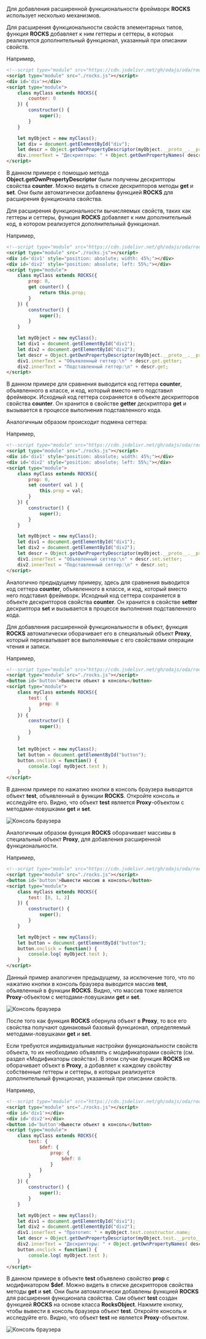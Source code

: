 ﻿Для добавления расширенной функциональности фреймворк **ROCKS** использует несколько механизмов.

Для расширения функциональности свойств элементарных типов, функция **ROCKS** добавляет к ним геттеры и сеттеры, в которых реализуется дополнительный функционал, указанный при описании свойств.

Например,

```html run_edit_h=35_
<!--script type="module" src="https://cdn.jsdelivr.net/gh/odajs/oda/rocks.js"></script-->
<script type="module" src="./rocks.js"></script>
<div id='div'></div>
<script type="module">
    class myClass extends ROCKS({
        counter: 0
    }) {
        constructor() {
            super();
        }
    }

    let myObject = new myClass();
    let div = document.getElementById("div");
    let descr = Object.getOwnPropertyDescriptor(myObject.__proto__.__proto__, "counter");
    div.innerText = "Дескрипторы: " + Object.getOwnPropertyNames( descr );
</script>
```

В данном примере с помощью метода **Object.getOwnPropertyDescriptor** были получены дескрипторы свойства **counter**. Можно видеть в списке дескрипторов методы **get** и **set**. Они были автоматически добавлены функцией **ROCKS** для расширения функционала свойства.

Для расширения функциональности вычисляемых свойств, таких как геттеры и сеттеры, функция **ROCKS** добавляет к ним дополнительный код, в котором реализуется дополнительный функционал.

Например,

```html run_edit_h=80_
<!--script type="module" src="https://cdn.jsdelivr.net/gh/odajs/oda/rocks.js"></script-->
<script type="module" src="./rocks.js"></script>
<div id='div1' style="position: absolute; width: 45%;"></div>
<div id='div2' style="position: absolute; left: 55%;"></div>
<script type="module">
    class myClass extends ROCKS({
        prop: 0,
        get counter() {
            return this.prop;
        }
    }) {
        constructor() {
            super();
        }
    }

    let myObject = new myClass();
    let div1 = document.getElementById("div1");
    let div2 = document.getElementById("div2");
    let descr = Object.getOwnPropertyDescriptor(myObject.__proto__.__proto__, "counter");
    div1.innerText = "Объявленный геттер:\n" + descr.get.getter;
    div2.innerText = "Подставленный геттер:\n" + descr.get;
</script>
```

В данном примере для сравнения выводится код геттера **counter**, объявленного в классе, и код, который вместо него подставил фреймворк. Исходный код геттера сохраняется в объекте дескрипторов свойства **counter**. Он хранится в свойстве **getter** дескриптора **get** и вызывается в процессе выполнения подставленного кода.

Аналогичным образом происходит подмена сеттера:

Например,

```html run_edit_h=80_
<!--script type="module" src="https://cdn.jsdelivr.net/gh/odajs/oda/rocks.js"></script-->
<script type="module" src="./rocks.js"></script>
<div id='div1' style="position: absolute; width: 45%;"></div>
<div id='div2' style="position: absolute; left: 55%;"></div>
<script type="module">
    class myClass extends ROCKS({
        prop: 0,
        set counter( val ) {
            this.prop = val;
        }
    }) {
        constructor() {
            super();
        }
    }

    let myObject = new myClass();
    let div1 = document.getElementById("div1");
    let div2 = document.getElementById("div2");
    let descr = Object.getOwnPropertyDescriptor(myObject.__proto__.__proto__, "counter");
    div1.innerText = "Объявленный сеттер:\n" + descr.set.setter;
    div2.innerText = "Подставленный сеттер:\n" + descr.set;
</script>
```

Аналогично предыдущему примеру, здесь для сравнения выводится код сеттера **counter**, объявленного в классе, и код, который вместо него подставил фреймворк. Исходный код сеттера сохраняется в объекте дескрипторов свойства **counter**. Он хранится в свойстве **setter** дескриптора **set** и вызывается в процессе выполнения подставленного кода.

Для добавления расширенной функциональности в объект, функция **ROCKS** автоматически оборачивает его в специальный объект **Proxy**, который перехватывает все выполняемые с его свойствами операции чтения и записи.

Например,

```html run_edit_h=40_
<!--script type="module" src="https://cdn.jsdelivr.net/gh/odajs/oda/rocks.js"></script-->
<script type="module" src="./rocks.js"></script>
<button id='button'>Вывести объект в консоль</button>
<script type="module">
    class myClass extends ROCKS({
        test: {
            prop: 0
        }
    }) {
        constructor() {
            super();
        }
    }

    let myObject = new myClass();
    let button = document.getElementById("button");
    button.onclick = function() {
        console.log( myObject.test );
    }
</script>
```

В данном примере по нажатию кнопки в консоль браузера выводится объект **test**, объявленный в функции **ROCKS**. Откройте консоль и исследуйте его. Видно, что объект **test** является **Proxy**-объектом с методами-ловушками **get** и **set**.

![Консоль браузера](learn/_help/ru/_images/rocks-framework-principle-of-operation-1.png "Консоль браузера")

Аналогичным образом функция **ROCKS** оборачивает массивы в специальный объект **Proxy**, для добавления расширенной функциональности.

Например,

```html run_edit_h=40_
<!--script type="module" src="https://cdn.jsdelivr.net/gh/odajs/oda/rocks.js"></script-->
<script type="module" src="./rocks.js"></script>
<button id='button'>Вывести массив в консоль</button>
<script type="module">
    class myClass extends ROCKS({
        test: [0, 1, 2]
    }) {
        constructor() {
            super();
        }
    }

    let myObject = new myClass();
    let button = document.getElementById("button");
    button.onclick = function() {
        console.log( myObject.test );
    }
</script>
```

Данный пример аналогичен предыдущему, за исключение того, что по нажатию кнопки в консоль браузера выводится массив **test**, объявленный в функции **ROCKS**. Видно, что массив тоже является **Proxy**-объектом с методами-ловушками **get** и  **set**.

![Консоль браузера](learn/_help/ru/_images/rocks-framework-principle-of-operation-2.png "Консоль браузера")

После того как функция **ROCKS** обернула объект в **Proxy**, то все его свойства получают одинаковый базовый функционал, определяемый методами-ловушками **get** и **set**.

Если требуются индивидуальные настройки функциональности свойств объекта, то их необходимо объявлять с модификаторами свойств (см. раздел «Модификаторы свойств»). В этом случае функция **ROCKS** не оборачивает объект в **Proxy**, а добавляет к каждому свойству собственные геттеры и сеттеры, в которых реализуется дополнительный функционал, указанный при описании свойств.

Например,

```html run_edit_h=75_
<!--script type="module" src="https://cdn.jsdelivr.net/gh/odajs/oda/rocks.js"></script-->
<script type="module" src="./rocks.js"></script>
<div id='div1'></div>
<div id='div2'></div>
<button id='button'>Вывести объект в консоль</button>
<script type="module">
    class myClass extends ROCKS({
        test: {
            $def: {
                prop: {
                    $def: 0
                }
            }
        }
    }) {
        constructor() {
            super();
        }
    }

    let myObject = new myClass();
    let div1 = document.getElementById("div1");
    let div2 = document.getElementById("div2");
    div1.innerText = "Прототип: " + myObject.test.constructor.name;
    let descr = Object.getOwnPropertyDescriptor(myObject.test.__proto__.__proto__, "prop");
    div2.innerText = "Дескрипторы: " + Object.getOwnPropertyNames( descr );
    button.onclick = function() {
        console.log( myObject.test );
    }
</script>
```

В данном примере в объекте **test** объявлено свойство **prop** с модификатором **$def**. Можно видеть в списке дескрипторов свойства методы **get** и **set**. Они были автоматически добавлены функцией **ROCKS** для расширения функционала свойства. Сам объект **test** создан функцией **ROCKS** на основе класса **RocksObject**. Нажмите кнопку, чтобы вывести в консоль браузера объект **test**. Откройте консоль и исследуйте его. Видно, что объект **test** не является **Proxy**-объектом.

![Консоль браузера](learn/_help/ru/_images/rocks-framework-principle-of-operation-3.png "Консоль браузера")

